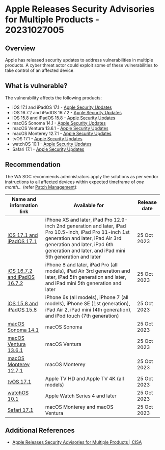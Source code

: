# Apple Releases Security Advisories for Multiple Products - 20231027005

## Overview

Apple has released security updates to address vulnerabilities in multiple products. A cyber threat actor could exploit some of these vulnerabilities to take control of an affected device.


## What is vulnerable?

The vulnerability affects the following products:

- iOS 17.1 and iPadOS 17.1 - [Apple Security Updates](https://support.apple.com/en-us/HT213982)
- iOS 16.7.2 and iPadOS 16.7.2 - [Apple Security Updates](https://support.apple.com/en-us/HT213981)
- iOS 15.8 and iPadOS 15.8 - [Apple Security Updates](https://support.apple.com/en-us/HT213990)
- macOS Sonoma 14.1 - [Apple Security Updates](https://support.apple.com/en-us/HT213984)
- macOS Ventura 13.6.1 - [Apple Security Updates](https://support.apple.com/en-us/HT213985)
- macOS Monterey 12.7.1 - [Apple Security Updates](https://support.apple.com/en-us/HT213983)
- tvOS 17.1 - [Apple Security Updates](https://support.apple.com/en-us/HT213987)
- watchOS 10.1 - [Apple Security Updates](https://support.apple.com/en-us/HT213988)
- Safari 17.1 - [Apple Security Updates](https://support.apple.com/en-us/HT213986)

## Recommendation

The WA SOC recommends administrators apply the solutions as per vendor instructions to all affected devices within expected timeframe of *one month...* (refer [Patch Management](../guidelines/patch-management.md)):

| **Name and information link** | **Available for** | **Release date** |
|---|---|---|
| [iOS 17.1 and iPadOS 17.1](https://support.apple.com/kb/HT213982) | iPhone XS and later, iPad Pro 12.9-inch 2nd generation and later, iPad Pro 10.5-inch, iPad Pro 11-inch 1st generation and later, iPad Air 3rd generation and later, iPad 6th generation and later, and iPad mini 5th generation and later | 25 Oct 2023 |
| [iOS 16.7.2 and iPadOS 16.7.2](https://support.apple.com/kb/HT213981) | iPhone 8 and later, iPad Pro (all models), iPad Air 3rd generation and later, iPad 5th generation and later, and iPad mini 5th generation and later | 25 Oct 2023 |
| [iOS 15.8 and iPadOS 15.8](https://support.apple.com/kb/HT213990) | iPhone 6s (all models), iPhone 7 (all models), iPhone SE (1st generation), iPad Air 2, iPad mini (4th generation), and iPod touch (7th generation) | 25 Oct 2023 |
| [macOS Sonoma 14.1](https://support.apple.com/kb/HT213984) | macOS Sonoma | 25 Oct 2023 |
| [macOS Ventura 13.6.1](https://support.apple.com/kb/HT213985) | macOS Ventura | 25 Oct 2023 |
| [macOS Monterey 12.7.1](https://support.apple.com/kb/HT213983) | macOS Monterey | 25 Oct 2023 |
| [tvOS 17.1](https://support.apple.com/kb/HT213987) | Apple TV HD and Apple TV 4K (all models) | 25 Oct 2023 |
| [watchOS 10.1](https://support.apple.com/kb/HT213988) | Apple Watch Series 4 and later | 25 Oct 2023 |
| [Safari 17.1](https://support.apple.com/kb/HT213986) | macOS Monterey and macOS Ventura | 25 Oct 2023 |


## Additional References

- [Apple Releases Security Advisories for Multiple Products | CISA](https://www.cisa.gov/news-events/alerts/2023/10/26/apple-releases-security-advisories-multiple-products)
